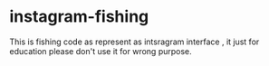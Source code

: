 # instagram-fishing
This is fishing code as represent as intsragram interface , it just for education please don't use it for wrong purpose.
